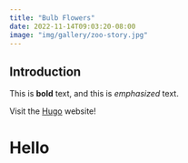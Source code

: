 ```yaml
---
title: "Bulb Flowers"
date: 2022-11-14T09:03:20-08:00
image: "img/gallery/zoo-story.jpg"
---
```

## Introduction

This is **bold** text, and this is *emphasized* text.

Visit the [Hugo](https://gohugo.io) website!

<h1>Hello</h1>